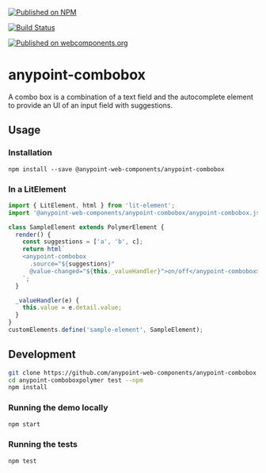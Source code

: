 [![Published on NPM](https://img.shields.io/npm/v/@anypoint-web-components/anypoint-combobox.svg)](https://www.npmjs.com/package/@anypoint-web-components/anypoint-combobox)

[![Build Status](https://travis-ci.org/anypoint-web-components/anypoint-combobox.svg?branch=stage)](https://travis-ci.org/anypoint-web-components/anypoint-combobox)

[![Published on webcomponents.org](https://img.shields.io/badge/webcomponents.org-published-blue.svg)](https://www.webcomponents.org/element/anypoint-web-components/anypoint-combobox)

# anypoint-combobox

A combo box is a combination of a text field and the autocomplete element to provide an
UI of an input field with suggestions.

## Usage

### Installation
```
npm install --save @anypoint-web-components/anypoint-combobox
```

### In a LitElement

```js
import { LitElement, html } from 'lit-element';
import '@anypoint-web-components/anypoint-combobox/anypoint-combobox.js';

class SampleElement extends PolymerElement {
  render() {
    const suggestions = ['a', 'b', c];
    return html`
    <anypoint-combobox
      .source="${suggestions}"
      @value-changed="${this._valueHandler}">on/off</anypoint-combobox>
    `;
  }

  _valueHandler(e) {
    this.value = e.detail.value;
  }
}
customElements.define('sample-element', SampleElement);
```

## Development

```sh
git clone https://github.com/anypoint-web-components/anypoint-combobox
cd anypoint-comboboxpolymer test --npm
npm install
```

### Running the demo locally

```sh
npm start
```

### Running the tests

```sh
npm test
```

